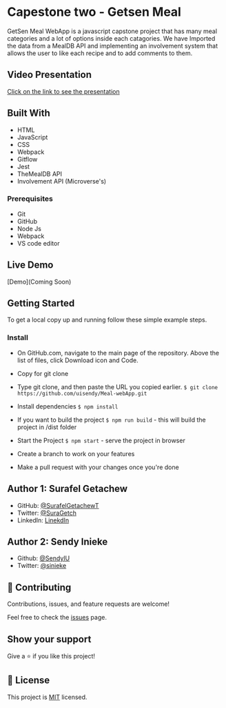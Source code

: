 # Capestone two - Getsen Meal 

GetSen Meal WebApp is a javascript capstone project that has many meal categories and a lot of options inside each catagories. We have Imported the  data from a MealDB API and implementing an involvement system that allows the user to like each recipe and to add comments to them.

## Video Presentation

[Click on the link to see the presentation]()

## Built With

- HTML
- JavaScript
- CSS
- Webpack
- Gitflow
- Jest
- TheMealDB API
- Involvement API (Microverse's)

### Prerequisites

- Git
- GitHub
- Node Js
- Webpack
- VS code editor

## Live Demo

[Demo](Coming Soon)

## Getting Started

To get a local copy up and running follow these simple example steps.

### Install

- On GitHub.com, navigate to the main page of the repository. Above the list of files, click Download icon and Code.
- Copy for git clone
- Type git clone, and then paste the URL you copied earlier.
`$ git clone https://github.com/uisendy/Meal-webApp.git`
- Install dependencies `$ npm install`
- If you want to build the project `$ npm run build` - this will build the project in /dist folder
- Start the Project `$ npm start` - serve the project in browser

- Create a branch to work on your features

- Make a pull request with your changes once you're done

## Author 1: Surafel Getachew

- GitHub: [@SurafelGetachewT](https://github.com/SurafelGetachewT)
- Twitter: [@SuraGetch](https://twitter.com/SuraGetch)
- LinkedIn: [LinekdIn](https://www.linkedin.com/in/surafel-getachew-80155b187/)

## Author 2: Sendy Inieke

- Github: [@SendyIU](https://github.com/uisendy)
- Twitter: [@sinieke](https://twitter.com/sinieke)

## 🤝 Contributing

Contributions, issues, and feature requests are welcome!

Feel free to check the [issues](https://github.com/uisendy/Meal-webApp/issues) page.

## Show your support

Give a ⭐️ if you like this project!

## 📝 License

This project is [MIT](https://github.com/git/git-scm.com/blob/main/MIT-LICENSE.txt) licensed.
